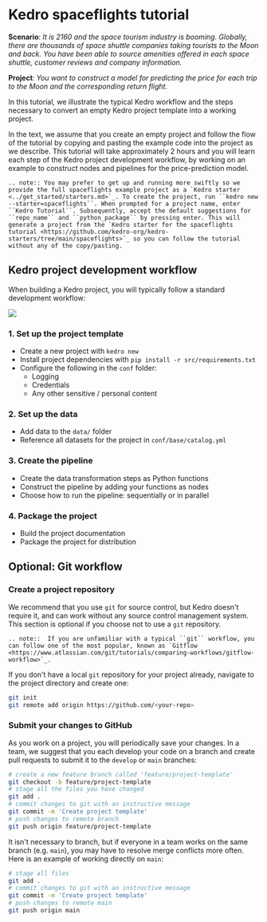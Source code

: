 # Kedro spaceflights tutorial

**Scenario**: *It is 2160 and the space tourism industry is booming. Globally, there are thousands of space shuttle companies taking tourists to the Moon and back. You have been able to source amenities offered in each space shuttle, customer reviews and company information.*

**Project**: *You want to construct a model for predicting the price for each trip to the Moon and the corresponding return flight.*

In this tutorial, we illustrate the typical Kedro workflow and the steps necessary to convert an empty Kedro project template into a working project.

In the text, we assume that you create an empty project and follow the flow of the tutorial by copying and pasting the example code into the project as we describe. This tutorial will take approximately 2 hours and you will learn each step of the Kedro project development workflow, by working on an example to construct nodes and pipelines for the price-prediction model.

```eval_rst
.. note:: You may prefer to get up and running more swiftly so we provide the full spaceflights example project as a `Kedro starter <../get_started/starters.md>`_. To create the project, run ``kedro new --starter=spaceflights``. When prompted for a project name, enter ``Kedro Tutorial``. Subsequently, accept the default suggestions for ``repo_name`` and ``python_package`` by pressing enter. This will generate a project from the `Kedro starter for the spaceflights tutorial <https://github.com/kedro-org/kedro-starters/tree/main/spaceflights>`_ so you can follow the tutorial without any of the copy/pasting.
```

## Kedro project development workflow

When building a Kedro project, you will typically follow a standard development workflow:

![](../meta/images/typical_workflow.png)

### 1. Set up the project template

* Create a new project with `kedro new`
* Install project dependencies with `pip install -r src/requirements.txt`
* Configure the following in the `conf` folder:
	* Logging
	* Credentials
	* Any other sensitive / personal content

### 2. Set up the data

* Add data to the `data/` folder
* Reference all datasets for the project in `conf/base/catalog.yml`

### 3. Create the pipeline

* Create the data transformation steps as Python functions
* Construct the pipeline by adding your functions as nodes
* Choose how to run the pipeline: sequentially or in parallel

### 4. Package the project

 * Build the project documentation
 * Package the project for distribution

## Optional: Git workflow

### Create a project repository

We recommend that you use `git` for source control, but Kedro doesn't require it, and can work without any source control management system. This section is optional if you choose not to use a `git` repository.

```eval_rst
.. note::  If you are unfamiliar with a typical ``git`` workflow, you can follow one of the most popular, known as `Gitflow <https://www.atlassian.com/git/tutorials/comparing-workflows/gitflow-workflow>`_.
```

If you don't have a local `git` repository for your project already, navigate to the project directory and create one:

```bash
git init
git remote add origin https://github.com/<your-repo>
```

### Submit your changes to GitHub

As you work on a project, you will periodically save your changes. In a team, we suggest that you each develop your code on a branch and create pull requests to submit it to the `develop` or `main` branches:

```bash
# create a new feature branch called 'feature/project-template'
git checkout -b feature/project-template
# stage all the files you have changed
git add .
# commit changes to git with an instructive message
git commit -m 'Create project template'
# push changes to remote branch
git push origin feature/project-template
```

It isn't necessary to branch, but if everyone in a team works on the same branch (e.g. `main`), you may have to resolve merge conflicts more often. Here is an example of working directly on `main`:

```bash
# stage all files
git add .
# commit changes to git with an instructive message
git commit -m 'Create project template'
# push changes to remote main
git push origin main
```
